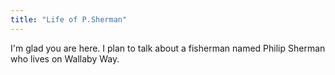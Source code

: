 ```yaml
---
title: "Life of P.Sherman"
---
```


I'm glad you are here. I plan to talk about a fisherman named Philip Sherman who lives on Wallaby Way.
